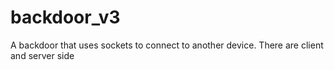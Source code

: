 # backdoor_v3
A backdoor that uses sockets to connect to another device. There are client and server side
